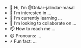 - 👋 Hi, I’m @Onkar-jalindar-masal
- 👀 I’m interested in ...
- 🌱 I’m currently learning ...
- 💞️ I’m looking to collaborate on ...
- 📫 How to reach me ...
- 😄 Pronouns: ...
- ⚡ Fun fact: ...

<!---
Onkar-jalindar-masal/Onkar-jalindar-masal is a ✨ special ✨ repository because its `README.md` (this file) appears on your GitHub profile.
You can click the Preview link to take a look at your changes.
--->
